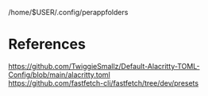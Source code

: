 /home/$USER/.config/perappfolders

# References

https://github.com/TwiggieSmallz/Default-Alacritty-TOML-Config/blob/main/alacritty.toml <br />
https://github.com/fastfetch-cli/fastfetch/tree/dev/presets <br />

